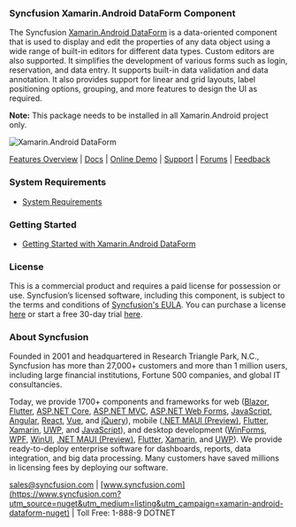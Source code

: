 ### Syncfusion Xamarin.Android DataForm Component
The Syncfusion [Xamarin.Android DataForm](https://www.syncfusion.com/xamarin-android-ui-controls/dataform?utm_source=nuget&utm_medium=listing&utm_campaign=xamarin-android-dataform-nuget) is a data-oriented component that is used to display and edit the properties of any data object using a wide range of built-in editors for different data types. Custom editors are also supported. It simplifies the development of various forms such as login, reservation, and data entry. It supports built-in data validation and data annotation. It also provides support for linear and grid layouts, label positioning options, grouping, and more features to design the UI as required.

**Note:** This package needs to be installed in all Xamarin.Android project only.

![Xamarin.Android DataForm ](https://cdn.syncfusion.com/nuget-readme/xamarin/xamarin.android-dataform.png)
	
[Features Overview](https://www.syncfusion.com/xamarin-android-ui-controls/dataform?utm_source=nuget&utm_medium=listing&utm_campaign=xamarin-android-dataform-nuget) | [Docs](https://help.syncfusion.com/xamarin-android/sfdataform/working-with-dataform?utm_source=nuget&utm_medium=listing&utm_campaign=xamarin-android-dataform-nuget) | [Online Demo](https://github.com/syncfusion/xamarin-demos?utm_source=nuget&utm_medium=listing&utm_campaign=xamarin-android-dataform-nuget) | [Support](https://www.syncfusion.com/support/directtrac/incidents/newincident?utm_source=nuget&utm_medium=listing&utm_campaign=xamarin-android-dataform-nuget) | [Forums](https://www.syncfusion.com/forums/xamarin.android?utm_source=nuget&utm_medium=listing&utm_campaign=xamarin-android-dataform-nuget) | [Feedback](https://www.syncfusion.com/feedback/xamarin-android?utm_source=nuget&utm_medium=listing&utm_campaign=xamarin-android-dataform-nuget)

### System Requirements

* [System Requirements](https://help.syncfusion.com/xamarin-android/installation-and-upgrade/system-requirements?utm_source=nuget&utm_medium=listing&utm_campaign=xamarin-android-dataform-nuget)
	
### Getting Started

* [Getting Started with Xamarin.Android DataForm ](https://help.syncfusion.com/xamarin-android/sfdataform/working-with-dataform?utm_source=nuget&utm_medium=listing&utm_campaign=xamarin-android-dataform-nuget)

### License

This is a commercial product and requires a paid license for possession or use. Syncfusion’s licensed software, including this component, is subject to the terms and conditions of [Syncfusion's EULA](https://www.syncfusion.com/eula/es/?utm_source=nuget&utm_medium=listing&utm_campaign=xamarin-android-dataform-nuget). You can purchase a license [here](https://www.syncfusion.com/sales/products?utm_source=nuget&utm_medium=listing&utm_campaign=xamarin-android-dataform-nuget) or start a free 30-day trial [here](https://www.syncfusion.com/account/manage-trials/start-trials?utm_source=nuget&utm_medium=listing&utm_campaign=xamarin-android-dataform-nuget).

### About Syncfusion

Founded in 2001 and headquartered in Research Triangle Park, N.C., Syncfusion has more than 27,000+ customers and more than 1 million users, including large financial institutions, Fortune 500 companies, and global IT consultancies.
 
Today, we provide 1700+ components and frameworks for web ([Blazor](https://www.syncfusion.com/blazor-components?utm_source=nuget&utm_medium=listing&utm_campaign=xamarin-android-dataform-nuget), [Flutter](https://www.syncfusion.com/flutter-widgets?utm_source=nuget&utm_medium=listing&utm_campaign=xamarin-android-dataform-nuget), [ASP.NET Core](https://www.syncfusion.com/aspnet-core-ui-controls?utm_source=nuget&utm_medium=listing&utm_campaign=xamarin-android-dataform-nuget), [ASP.NET MVC](https://www.syncfusion.com/aspnet-mvc-ui-controls?utm_source=nuget&utm_medium=listing&utm_campaign=xamarin-android-dataform-nuget), [ASP.NET Web Forms](https://www.syncfusion.com/jquery/aspnet-webforms-ui-controls?utm_source=nuget&utm_medium=listing&utm_campaign=xamarin-android-dataform-nuget), [JavaScript](https://www.syncfusion.com/javascript-ui-controls?utm_source=nuget&utm_medium=listing&utm_campaign=xamarin-android-dataform-nuget), [Angular](https://www.syncfusion.com/angular-ui-components?utm_source=nuget&utm_medium=listing&utm_campaign=xamarin-android-dataform-nuget), [React](https://www.syncfusion.com/react-ui-components?utm_source=nuget&utm_medium=listing&utm_campaign=xamarin-android-dataform-nuget), [Vue](https://www.syncfusion.com/vue-ui-components?utm_source=nuget&utm_medium=listing&utm_campaign=xamarin-android-dataform-nuget), and [jQuery](https://www.syncfusion.com/jquery-ui-widgets?utm_source=nuget&utm_medium=listing&utm_campaign=xamarin-android-dataform-nuget)), mobile ([.NET MAUI (Preview)](https://www.syncfusion.com/maui-controls?utm_source=nuget&utm_medium=listing&utm_campaign=xamarin-android-dataform-nuget), [Flutter](https://www.syncfusion.com/flutter-widgets?utm_source=nuget&utm_medium=listing&utm_campaign=xamarin-android-dataform-nuget), [Xamarin](https://www.syncfusion.com/xamarin-ui-controls?utm_source=nuget&utm_medium=listing&utm_campaign=xamarin-android-dataform-nuget), [UWP](https://www.syncfusion.com/uwp-ui-controls?utm_source=nuget&utm_medium=listing&utm_campaign=xamarin-android-dataform-nuget), and [JavaScript](https://www.syncfusion.com/javascript-ui-controls?utm_source=nuget&utm_medium=listing&utm_campaign=xamarin-android-dataform-nuget)), and desktop development ([WinForms](https://www.syncfusion.com/winforms-ui-controls?utm_source=nuget&utm_medium=listing&utm_campaign=xamarin-android-dataform-nuget), [WPF](https://www.syncfusion.com/wpf-controls?utm_source=nuget&utm_medium=listing&utm_campaign=xamarin-android-dataform-nuget), [WinUI](https://www.syncfusion.com/winui-controls?utm_source=nuget&utm_medium=listing&utm_campaign=xamarin-android-dataform-nuget), [.NET MAUI (Preview)](https://www.syncfusion.com/maui-controls?utm_source=nuget&utm_medium=listing&utm_campaign=xamarin-android-dataform-nuget), [Flutter](https://www.syncfusion.com/flutter-widgets?utm_source=nuget&utm_medium=listing&utm_campaign=xamarin-android-dataform-nuget), [Xamarin](https://www.syncfusion.com/xamarin-ui-controls?utm_source=nuget&utm_medium=listing&utm_campaign=xamarin-android-dataform-nuget), and [UWP](https://www.syncfusion.com/uwp-ui-controls?utm_source=nuget&utm_medium=listing&utm_campaign=xamarin-android-dataform-nuget)). We provide ready-to-deploy enterprise software for dashboards, reports, data integration, and big data processing. Many customers have saved millions in licensing fees by deploying our software.

[sales@syncfusion.com](mailto:sales@syncfusion.com?Subject=Syncfusion%20Xamarin.Android%20DataForm-%20NuGet) | [www.syncfusion.com](https://www.syncfusion.com?utm_source=nuget&utm_medium=listing&utm_campaign=xamarin-android-dataform-nuget) | Toll Free: 1-888-9 DOTNET